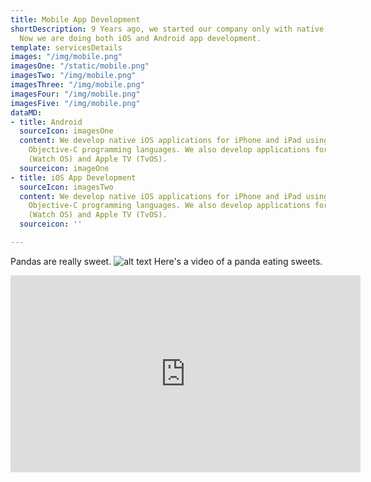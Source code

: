 ```yaml
---
title: Mobile App Development
shortDescription: 9 Years ago, we started our company only with native iOS app development.
  Now we are doing both iOS and Android app development.
template: servicesDetails
images: "/img/mobile.png"
imagesOne: "/static/mobile.png"
imagesTwo: "/img/mobile.png"
imagesThree: "/img/mobile.png"
imagesFour: "/img/mobile.png"
imagesFive: "/img/mobile.png"
dataMD:
- title: Android
  sourceIcon: imagesOne
  content: We develop native iOS applications for iPhone and iPad using Swift and
    Objective-C programming languages. We also develop applications for Apple Watch
    (Watch OS) and Apple TV (TvOS).
  sourceicon: imageOne
- title: iOS App Development
  sourceIcon: imagesTwo
  content: We develop native iOS applications for iPhone and iPad using Swift and
    Objective-C programming languages. We also develop applications for Apple Watch
    (Watch OS) and Apple TV (TvOS).
  sourceicon: ''

---
```

Pandas are really sweet.
![alt text](/img/badge.png)
Here's a video of a panda eating sweets.

<iframe width="560" height="315" src="https://www.youtube.com/embed/4n0xNbfJLR8" frameborder="0" allowfullscreen></iframe>